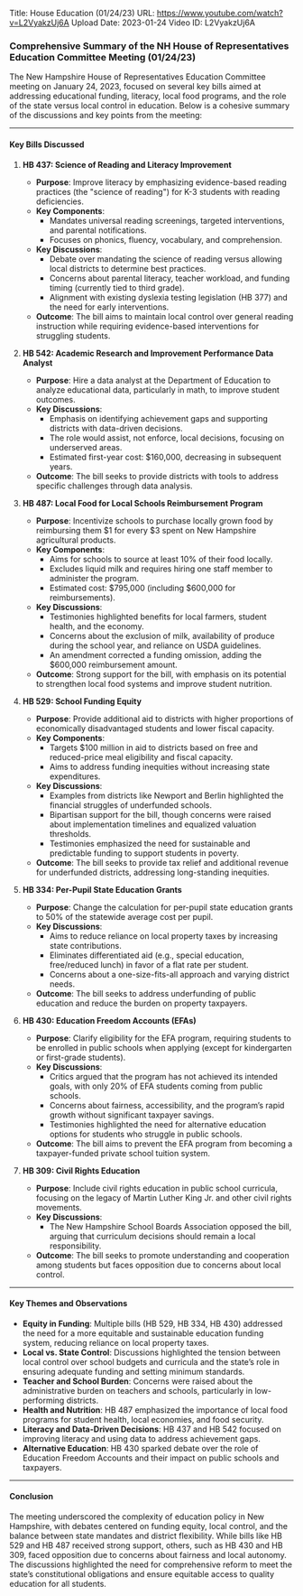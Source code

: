 Title: House Education (01/24/23)
URL: https://www.youtube.com/watch?v=L2VyakzUj6A
Upload Date: 2023-01-24
Video ID: L2VyakzUj6A

### Comprehensive Summary of the NH House of Representatives Education Committee Meeting (01/24/23)

The New Hampshire House of Representatives Education Committee meeting on January 24, 2023, focused on several key bills aimed at addressing educational funding, literacy, local food programs, and the role of the state versus local control in education. Below is a cohesive summary of the discussions and key points from the meeting:

---

#### **Key Bills Discussed**

1. **HB 437: Science of Reading and Literacy Improvement**
   - **Purpose**: Improve literacy by emphasizing evidence-based reading practices (the "science of reading") for K-3 students with reading deficiencies.
   - **Key Components**:
     - Mandates universal reading screenings, targeted interventions, and parental notifications.
     - Focuses on phonics, fluency, vocabulary, and comprehension.
   - **Key Discussions**:
     - Debate over mandating the science of reading versus allowing local districts to determine best practices.
     - Concerns about parental literacy, teacher workload, and funding timing (currently tied to third grade).
     - Alignment with existing dyslexia testing legislation (HB 377) and the need for early interventions.
   - **Outcome**: The bill aims to maintain local control over general reading instruction while requiring evidence-based interventions for struggling students.

2. **HB 542: Academic Research and Improvement Performance Data Analyst**
   - **Purpose**: Hire a data analyst at the Department of Education to analyze educational data, particularly in math, to improve student outcomes.
   - **Key Discussions**:
     - Emphasis on identifying achievement gaps and supporting districts with data-driven decisions.
     - The role would assist, not enforce, local decisions, focusing on underserved areas.
     - Estimated first-year cost: $160,000, decreasing in subsequent years.
   - **Outcome**: The bill seeks to provide districts with tools to address specific challenges through data analysis.

3. **HB 487: Local Food for Local Schools Reimbursement Program**
   - **Purpose**: Incentivize schools to purchase locally grown food by reimbursing them $1 for every $3 spent on New Hampshire agricultural products.
   - **Key Components**:
     - Aims for schools to source at least 10% of their food locally.
     - Excludes liquid milk and requires hiring one staff member to administer the program.
     - Estimated cost: $795,000 (including $600,000 for reimbursements).
   - **Key Discussions**:
     - Testimonies highlighted benefits for local farmers, student health, and the economy.
     - Concerns about the exclusion of milk, availability of produce during the school year, and reliance on USDA guidelines.
     - An amendment corrected a funding omission, adding the $600,000 reimbursement amount.
   - **Outcome**: Strong support for the bill, with emphasis on its potential to strengthen local food systems and improve student nutrition.

4. **HB 529: School Funding Equity**
   - **Purpose**: Provide additional aid to districts with higher proportions of economically disadvantaged students and lower fiscal capacity.
   - **Key Components**:
     - Targets $100 million in aid to districts based on free and reduced-price meal eligibility and fiscal capacity.
     - Aims to address funding inequities without increasing state expenditures.
   - **Key Discussions**:
     - Examples from districts like Newport and Berlin highlighted the financial struggles of underfunded schools.
     - Bipartisan support for the bill, though concerns were raised about implementation timelines and equalized valuation thresholds.
     - Testimonies emphasized the need for sustainable and predictable funding to support students in poverty.
   - **Outcome**: The bill seeks to provide tax relief and additional revenue for underfunded districts, addressing long-standing inequities.

5. **HB 334: Per-Pupil State Education Grants**
   - **Purpose**: Change the calculation for per-pupil state education grants to 50% of the statewide average cost per pupil.
   - **Key Discussions**:
     - Aims to reduce reliance on local property taxes by increasing state contributions.
     - Eliminates differentiated aid (e.g., special education, free/reduced lunch) in favor of a flat rate per student.
     - Concerns about a one-size-fits-all approach and varying district needs.
   - **Outcome**: The bill seeks to address underfunding of public education and reduce the burden on property taxpayers.

6. **HB 430: Education Freedom Accounts (EFAs)**
   - **Purpose**: Clarify eligibility for the EFA program, requiring students to be enrolled in public schools when applying (except for kindergarten or first-grade students).
   - **Key Discussions**:
     - Critics argued that the program has not achieved its intended goals, with only 20% of EFA students coming from public schools.
     - Concerns about fairness, accessibility, and the program’s rapid growth without significant taxpayer savings.
     - Testimonies highlighted the need for alternative education options for students who struggle in public schools.
   - **Outcome**: The bill aims to prevent the EFA program from becoming a taxpayer-funded private school tuition system.

7. **HB 309: Civil Rights Education**
   - **Purpose**: Include civil rights education in public school curricula, focusing on the legacy of Martin Luther King Jr. and other civil rights movements.
   - **Key Discussions**:
     - The New Hampshire School Boards Association opposed the bill, arguing that curriculum decisions should remain a local responsibility.
   - **Outcome**: The bill seeks to promote understanding and cooperation among students but faces opposition due to concerns about local control.

---

#### **Key Themes and Observations**

- **Equity in Funding**: Multiple bills (HB 529, HB 334, HB 430) addressed the need for a more equitable and sustainable education funding system, reducing reliance on local property taxes.
- **Local vs. State Control**: Discussions highlighted the tension between local control over school budgets and curricula and the state’s role in ensuring adequate funding and setting minimum standards.
- **Teacher and School Burden**: Concerns were raised about the administrative burden on teachers and schools, particularly in low-performing districts.
- **Health and Nutrition**: HB 487 emphasized the importance of local food programs for student health, local economies, and food security.
- **Literacy and Data-Driven Decisions**: HB 437 and HB 542 focused on improving literacy and using data to address achievement gaps.
- **Alternative Education**: HB 430 sparked debate over the role of Education Freedom Accounts and their impact on public schools and taxpayers.

---

#### **Conclusion**

The meeting underscored the complexity of education policy in New Hampshire, with debates centered on funding equity, local control, and the balance between state mandates and district flexibility. While bills like HB 529 and HB 487 received strong support, others, such as HB 430 and HB 309, faced opposition due to concerns about fairness and local autonomy. The discussions highlighted the need for comprehensive reform to meet the state’s constitutional obligations and ensure equitable access to quality education for all students.